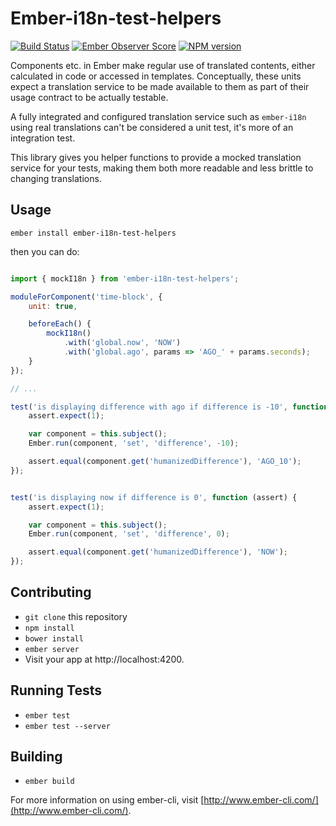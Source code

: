 # Ember-i18n-test-helpers

[![Build Status](https://travis-ci.org/thriqon/ember-i18n-test-helpers.svg?branch=master)](https://travis-ci.org/thriqon/ember-i18n-test-helpers) [![Ember Observer Score](http://emberobserver.com/badges/ember-i18n-test-helpers.svg)](http://emberobserver.com/addons/ember-i18n-test-helpers)
[![NPM version](https://img.shields.io/npm/v/ember-i18n-test-helpers.svg)](https://www.npmjs.com/package/ember-i18n-test-helpers)

Components etc. in Ember make regular use of translated contents, either
calculated in code or accessed in templates.
Conceptually, these units expect a translation service to be made
available to them as part of their usage contract to be actually testable.

A fully integrated and configured translation service such as `ember-i18n`
using real translations can't be considered a unit test, it's more of an integration
test.

This library gives you helper functions to provide a mocked translation service for
your tests, making them both more readable and less brittle to changing translations.

## Usage

    ember install ember-i18n-test-helpers

then you can do:

```javascript

import { mockI18n } from 'ember-i18n-test-helpers';

moduleForComponent('time-block', {
	unit: true,

	beforeEach() {
		mockI18n()
			.with('global.now', 'NOW')
			.with('global.ago', params => 'AGO_' + params.seconds);
	}
});

// ...

test('is displaying difference with ago if difference is -10', function (assert) {
	assert.expect(1);

	var component = this.subject();
	Ember.run(component, 'set', 'difference', -10);

	assert.equal(component.get('humanizedDifference'), 'AGO_10');
});


test('is displaying now if difference is 0', function (assert) {
	assert.expect(1);

	var component = this.subject();
	Ember.run(component, 'set', 'difference', 0);

	assert.equal(component.get('humanizedDifference'), 'NOW');
});
```


## Contributing

* `git clone` this repository
* `npm install`
* `bower install`
* `ember server`
* Visit your app at http://localhost:4200.

## Running Tests

* `ember test`
* `ember test --server`

## Building

* `ember build`

For more information on using ember-cli, visit [http://www.ember-cli.com/](http://www.ember-cli.com/).
